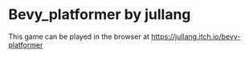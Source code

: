 # Bevy_platformer by jullang
This game can be played in the browser at https://jullang.itch.io/bevy-platformer
